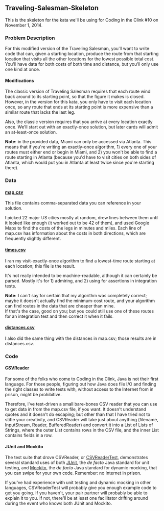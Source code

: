 ## Traveling-Salesman-Skeleton

This is the skeleton for the kata we'll be using for Coding in the 
Clink #10 on November 1, 2014.

### Problem Description

For this modified version of the Traveling Salesman, you'll want to 
write code that can, given a starting location, produce the route from 
that starting location that visits all the other locations for the 
lowest possible total cost. You'll have data for both costs of both 
time and distance, but you'll only use one kind at once.

#### Modifications

The classic version of Traveling Salesman requires that each route wind 
back around to its starting point, so that the figure it makes is 
closed.  However, in the version for this kata, you only have to visit 
each location once, so any route that ends at its starting point is 
more expensive than a similar route that lacks the last leg.

Also, the classic version requires that you arrive at every location 
exactly once.  We'll start out with an exactly-once solution, but later 
cards will admit an at-least-once solution.

**Note:** in the provided data, Miami can only be accessed via Atlanta.
This means that if you're writing an exactly-once algorithm, 1) every 
one of your routes must either end or begin in Miami, and 2) you won't 
be able to find a route starting in Atlanta (because you'd have to 
visit cities on both sides of Atlanta, which would put you in Atlanta 
at least twice since you're starting there).

### Data

#### [map.csv](https://github.com/dnwiebe/Traveling-Salesman-Skeleton/blob/master/src/main/resources/map.csv)

This file contains comma-separated data you can reference in your 
solution.

I picked 22 major US cities mostly at random, drew lines between them 
until it looked like enough (it worked out to be 42 of them), and used 
Google Maps to find the costs of the legs in minutes and miles.  Each 
line of map.csv has information about the costs in both directions, 
which are frequently slightly different.

#### [times.csv](https://github.com/dnwiebe/Traveling-Salesman-Skeleton/blob/master/src/main/resources/times.csv)

I ran my visit-exactly-once algorithm to find a lowest-time route 
starting at each location; this file is the result.

It's not really intended to be machine-readable, although it can 
certainly be parsed.  Mostly it's for 1) admiring, and 2) using
for assertions in integration tests.

**Note:** I can't say for certain that my algorithm was completely 
correct; maybe it doesn't actually find the minimum-cost route, and 
your algorithm can find routes in the data that are cheaper than mine.  
If that's the case, good on you; but you could still use one of these 
routes for an integration test and then correct it when it fails.

#### [distances.csv](https://github.com/dnwiebe/Traveling-Salesman-Skeleton/blob/master/src/main/resources/distances.csv)

I also did the same thing with the distances in map.csv; those results 
are in distances.csv.

### Code

#### [CSVReader](https://github.com/dnwiebe/Traveling-Salesman-Skeleton/blob/master/src/main/java/salesman/util/CSVReader.java)

For some of the folks who come to Coding in the Clink, Java is not 
their first language.  For those people, figuring out how Java does 
file I/O and finding the right classes to write tests with, without 
access to the Internet from in prison, might be prohibitive.

Therefore, I've test-driven a small bare-bones CSV reader that you can 
use to get data in from the map.csv file, if you want.  It doesn't 
understand quotes and it doesn't do escaping; but other than that I 
have tried not to stifle your creativity, and CSVReader will take just 
about anything (filename, InputStream, Reader, BufferedReader) and 
convert it into a List of Lists of Strings, where the outer List 
contains rows in the CSV file, and the inner List contains fields in a 
row.

#### JUnit and Mockito

The test suite that drove CSVReader, or
[CSVReaderTest](https://github.com/dnwiebe/Traveling-Salesman-Skeleton/blob/master/src/test/java/salesman/util/CSVReaderTest.java), demonstrates several standard uses of both 
[JUnit](http://junit.org/), the _de facto_ Java standard for unit 
testing, and
[Mockito](https://code.google.com/p/mockito/), the _de facto_
Java standard for dynamic mocking, that you can swipe for your own 
code. Remember: no Internet in prison.

If you've had experience with unit testing and dynamic mocking in
other languages, CSVReaderTest will probably give you enough example
code to get you going.  If you haven't, your pair partner will probably
be able to explain it to you.  If not, there'll be at least one
facilitator drifting around during the event who knows both JUnit and
Mockito.
